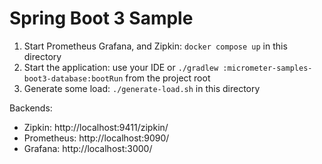 # Spring Boot 3 Sample

1. Start Prometheus Grafana, and Zipkin: `docker compose up` in this directory
2. Start the application: use your IDE or `./gradlew :micrometer-samples-boot3-database:bootRun` from the project root
3. Generate some load: `./generate-load.sh` in this directory

Backends:
- Zipkin: http://localhost:9411/zipkin/
- Prometheus: http://localhost:9090/
- Grafana: http://localhost:3000/
